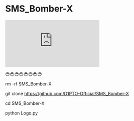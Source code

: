 # SMS_Bomber-X

![20200808_160757](https://m.facebook.com/photo.php?fbid=1235659893852041&id=100022241254480&set=a.103070957110946&source=11&refid=17)

😍😍😍😍😍😍😍😍

rm -rf SMS_Bomber-X

git clone https://github.com/D1PTO-Official/SMS_Bomber-X

cd SMS_Bomber-X

python Logo.py

